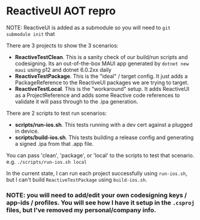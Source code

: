 # ReactiveUI AOT repro

NOTE: ReactiveUI is added as a submodule so you will need to `git submodule init` that

There are 3 projects to show the 3 scenarios:

- **ReactiveTestClean**. This is a sanity check of our build/run scripts and codesigning. Its an out-of-the-box MAUI app generated by `dotnet new maui` using p12 and dotnet 6.0.2xx daily
- **ReactiveTestPackage**. This is the "ideal" / target config. It just adds a PackageReference to the ReactiveUI packages we are trying to target.
- **ReactiveTestLocal**. This is the "workaround" setup. It adds ReactiveUI as a ProjectReference and adds some Reactive code references to validate it will pass through to the .ipa generation.

There are 2 scripts to test run scenarios:

- **scripts/run-ios.sh**. This tests running with a dev cert against a plugged in device.
- **scripts/build-ios.sh**. This tests building a release config and generating a signed .ipa from that .app file.

You can pass 'clean', 'package', or 'local' to the scripts to test that scenario. e.g. `./scripts/run-ios.sh local`

In the current state, I can run each project successfully using `run-ios.sh`, but I can't build `ReactiveTestPackage` using `build-ios.sh`.

### NOTE: you will need to add/edit your own codesigning keys / app-ids / profiles. You will see how I have it setup in the `.csproj` files, but I've removed my personal/company info.
